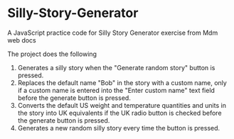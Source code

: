 # Silly-Story-Generator
A JavaScript practice code for Silly Story Generator exercise from Mdm web docs 

The project does the following 

1. Generates a silly story when the "Generate random story" button is pressed.
2. Replaces the default name "Bob" in the story with a custom name, only if a custom name is entered into the "Enter custom name" text field before the generate button is pressed.
3. Converts the default US weight and temperature quantities and units in the story into UK equivalents if the UK radio button is checked before the generate button is pressed.
4. Generates a new random silly story every time the button is pressed.
